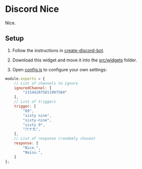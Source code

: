 # Discord Nice

Nice.

## Setup

1. Follow the instructions in [create-discord-bot](https://github.com/peterthehan/create-discord-bot).

2. Download this widget and move it into the [src/widgets](https://github.com/peterthehan/create-discord-bot/blob/master/src/widgets/) folder.

3. Open [config.js](https://github.com/EximiaStudios/discord-nice/blob/master/config.js) to configure your own settings:

```js
module.exports = {
    // List of channels to ignore
    ignoredChannel: [
        "215442075011907584"
    ],
    // List of triggers
    trigger: [
        "69",
        "sixty nine",
        "sixty-nine",
        "sixty 9",
        "六十九",
    ],
    // List of response (randomly chosen)
    response: [
        "Nice.",
        "Naisu.",
    ]
};
```
